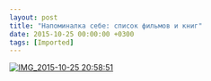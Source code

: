 ```yaml
---
layout: post
title: "Напоминалка себе: список фильмов и книг"
date: 2015-10-25 00:00:00 +0300
tags: [Imported]
---
```


[![IMG_2015-10-25 20:58:51](https://vlaim.s3.amazonaws.com/uploads/2015/10/IMG_2015-10-25-205851-1024x759.jpg)](https://vlaim.s3.amazonaws.com/uploads/2015/10/IMG_2015-10-25-205851.jpg)